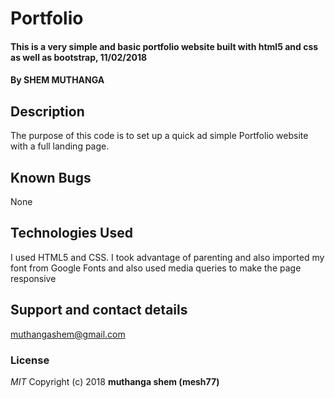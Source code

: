 # Portfolio
#### This is a very simple and basic portfolio website built with html5 and css as well as bootstrap, 11/02/2018
#### By **SHEM MUTHANGA**
## Description
The purpose of this code is to set up a quick ad simple Portfolio website with a full landing page. 
## Known Bugs
None 
## Technologies Used
I used HTML5 and CSS. I took advantage of parenting and also imported my font from Google Fonts and also used media queries to make the page responsive
## Support and contact details
muthangashem@gmail.com
### License
*MIT*
Copyright (c) 2018 **muthanga shem (mesh77)**
  